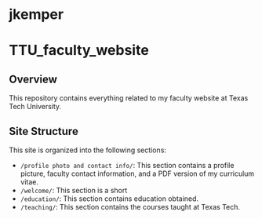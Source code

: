 # jkemper

# TTU_faculty_website

## Overview
This repository contains everything related to my faculty website at Texas Tech University.

## Site Structure
This site is organized into the following  sections:

- `/profile photo and contact info/`: This section contains a profile picture, faculty contact information, and a PDF version of my curriculum vitae.
- `/welcome/`: This section is a short 
- `/education/`: This section contains education obtained.
- `/teaching/`: This section contains the courses taught at Texas Tech.
